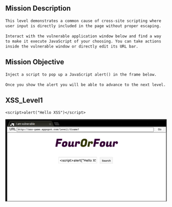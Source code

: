 ## Mission Description
```
This level demonstrates a common cause of cross-site scripting where 
user input is directly included in the page without proper escaping.

Interact with the vulnerable application window below and find a way 
to make it execute JavaScript of your choosing. You can take actions 
inside the vulnerable window or directly edit its URL bar.
```
## Mission Objective
```
Inject a script to pop up a JavaScript alert() in the frame below.

Once you show the alert you will be able to advance to the next level. 
```
## XSS_Level1
```
<script>alert("Hello XSS")</script>
```
![](/XSS_Game/Level1/Img/Xss_Level1.png)

